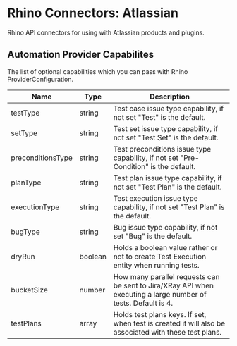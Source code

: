 # Rhino Connectors: Atlassian
Rhino API connectors for using with Atlassian products and plugins.  

## Automation Provider Capabilites
The list of optional capabilities which you can pass with Rhino ProviderConfiguration.  

|Name             |Type   |Description                                                                                                  |
|-----------------|-------|-------------------------------------------------------------------------------------------------------------|
|testType         |string |Test case issue type capability, if not set "Test" is the default.                                           |
|setType          |string |Test set issue type capability, if not set "Test Set" is the default.                                        |
|preconditionsType|string |Test preconditions issue type capability, if not set "Pre-Condition" is the default.                         |
|planType         |string |Test plan issue type capability, if not set "Test Plan" is the default.                                      |
|executionType    |string |Test execution issue type capability, if not set "Test Plan" is the default.                                 |
|bugType          |string |Bug issue type capability, if not set "Bug" is the default.                                                  |
|dryRun           |boolean|Holds a boolean value rather or not to create Test Execution entity when running tests.                      |
|bucketSize       |number |How many parallel requests can be sent to Jira/XRay API when executing a large number of tests. Default is 4.|
|testPlans        |array  |Holds test plans keys. If set, when test is created it will also be associated with these test plans.        |